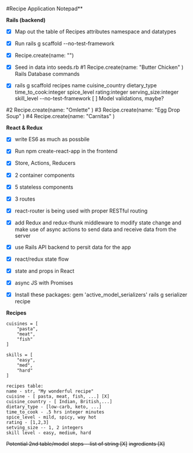 #Recipe Application Notepad**

**Rails (backend)**
- [X] Map out the table of Recipes attributes namespace and datatypes
- [X] Run rails g scaffold --no-test-framework 
- [X] Recipe.create(name: "")
- [X] Seed in data into seeds.rb
#1 Recipe.create(name: "Butter Chicken" )
Rails Database commands
- [X] rails g scaffold recipes name cuisine_country dietary_type time_to_cook:integer spice_level rating:integer serving_size:integer skill_level --no-test-framework
[ ] Model validations, maybe?


#2 Recipe.create(name: "Omlette" )
#3 Recipe.create(name: "Egg Drop Soup" )
#4 Recipe.create(name: "Carnitas" )

**React & Redux**
- [X] write ES6 as much as possbile
- [X] Run npm create-react-app in the frontend 
- [X] Store, Actions, Reducers
- [X] 2 container components
- [X] 5 stateless components
- [X] 3 routes
- [X] react-router is being used with proper RESTful routing
- [X] add Redux and redux-thunk middleware to modify state change and make use of async actions to send data and receive data from the server
- [X] use Rails API backend to persit data for the app
- [X] react/redux state flow
- [X] state and props in React
- [X] async JS with Promises
- [X] Install these packages: 
    gem 'active_model_serializers' 
    rails g serializer recipe


**Recipes** 
```
cuisines = [
    "pasta", 
    "meat", 
    "fish"
]

skills = [
    "easy", 
    "med", 
    "hard"
]

recipes table:
name - str, "My wonderful recipe"
cuisine - [ pasta, meat, fish, ...] [X]
cuisine_country - [ Indian, British,...]
dietary_type - [low-carb, keto, ...]
time_to_cook - .5 hrs integer minutes
spice_level - mild, spicy, way hot 
rating - [1,2,3]
setving_size -- 1, 2 integers
skill level - easy, medium, hard
```

~~Potential 2nd table/model~~
~~steps --list of string [X]~~
~~ingredients [X]~~


